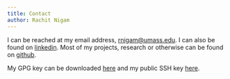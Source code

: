```yaml
---
title: Contact
author: Rachit Nigam
---
```


I can be reached at my email address, [rnigam@umass.edu](mailto:rnigam@umass.edu).
I can also be found on [linkedin](https://linkedin.com/rachit-nigam).
Most of my projects, research or otherwise can be found on
[github](https://github.com/rachitnigam).

My GPG key can be downloaded [here](resources/gpg.txt) and my public
SSH key [here](resources/id_rsa.pub).

